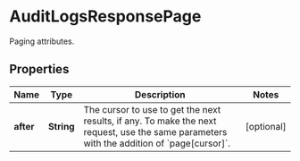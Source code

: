 # AuditLogsResponsePage

Paging attributes.

## Properties

| Name      | Type       | Description                                                                                                                                         | Notes      |
| --------- | ---------- | --------------------------------------------------------------------------------------------------------------------------------------------------- | ---------- |
| **after** | **String** | The cursor to use to get the next results, if any. To make the next request, use the same parameters with the addition of &#x60;page[cursor]&#x60;. | [optional] |
